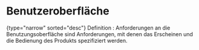 # Benutzeroberfläche

{type="narrow" sorted="desc"}
Definition
: Anforderungen  an  die  Benutzungsoberfläche  sind  Anforderungen,  mit  denen  das  Erscheinen und die Bedienung des Produkts spezifiziert werden. 